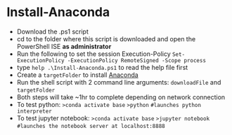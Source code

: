 # Install-Anaconda

- Download the .ps1 script
- cd to the folder where this script is downloaded and open the PowerShell ISE **as administrator**
- Run the following to set the session Execution-Policy `Set-ExecutionPolicy -ExecutionPolicy RemoteSigned -Scope process`
- type `help .\Install-Anaconda.ps1` to read the help file first
- Create a `targetFolder` to install [Anaconda](https://www.anaconda.com/) 
- Run the shell script with 2 command line arguments: `downloadFile` and `targetFolder`
- Both steps will take ~1hr to complete depending on network connection
- To test python: 
`>conda activate base`
`>python`
`#launches python interpreter`
- To test jupyter notebook:
`>conda activate base`
`>jupyter notebook`
`#launches the notebook server at localhost:8888`
